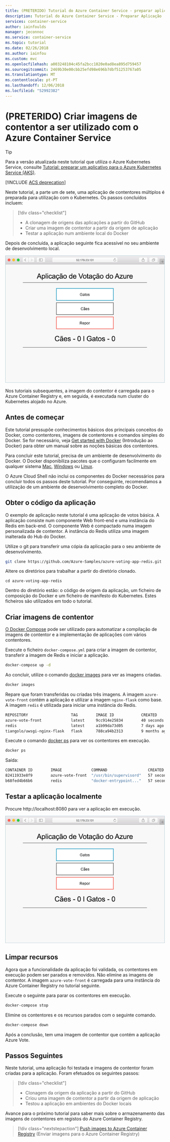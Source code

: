 ```yaml
---
title: (PRETERIDO) Tutorial do Azure Container Service - preparar aplicação
description: Tutorial do Azure Container Service - Preparar Aplicação
services: container-service
author: iainfoulds
manager: jeconnoc
ms.service: container-service
ms.topic: tutorial
ms.date: 02/26/2018
ms.author: iainfou
ms.custom: mvc
ms.openlocfilehash: a003248104c45fa2bcc1020e0ad8ea895d759457
ms.sourcegitcommit: 2469b30e00cbb25efd98e696b7dbf51253767a05
ms.translationtype: MT
ms.contentlocale: pt-PT
ms.lasthandoff: 12/06/2018
ms.locfileid: "52992382"
---
```

# <a name="deprecated-create-container-images-to-be-used-with-azure-container-service"></a>(PRETERIDO) Criar imagens de contentor a ser utilizado com o Azure Container Service

> [!TIP]
> Para a versão atualizada neste tutorial que utiliza o Azure Kubernetes Service, consulte [Tutorial: preparar um aplicativo para o Azure Kubernetes Service (AKS)](../../aks/tutorial-kubernetes-prepare-app.md).

[!INCLUDE [ACS deprecation](../../../includes/container-service-kubernetes-deprecation.md)]

Neste tutorial, a parte um de sete, uma aplicação de contentores múltiplos é preparada para utilização com o Kubernetes. Os passos concluídos incluem:  

> [!div class="checklist"]
> * A clonagem de origens das aplicações a partir do GitHub  
> * Criar uma imagem de contentor a partir da origem de aplicação
> * Testar a aplicação num ambiente local do Docker

Depois de concluída, a aplicação seguinte fica acessível no seu ambiente de desenvolvimento local.

![Imagem do cluster do Kubernetes no Azure no Azure](media/container-service-kubernetes-tutorials/azure-vote.png)

Nos tutoriais subsequentes, a imagem do contentor é carregada para o Azure Container Registry e, em seguida, é executada num cluster do Kubernetes alojado no Azure.

## <a name="before-you-begin"></a>Antes de começar

Este tutorial pressupõe conhecimentos básicos dos principais conceitos do Docker, como contentores, imagens de contentores e comandos simples do Docker. Se for necessário, veja [Get started with Docker]( https://docs.docker.com/get-started/) (Introdução ao Docker) para obter um manual sobre as noções básicas dos contentores. 

Para concluir este tutorial, precisa de um ambiente de desenvolvimento do Docker. O Docker disponibiliza pacotes que o configuram facilmente em qualquer sistema [Mac](https://docs.docker.com/docker-for-mac/), [Windows](https://docs.docker.com/docker-for-windows/) ou [Linux](https://docs.docker.com/engine/installation/#supported-platforms).

O Azure Cloud Shell não inclui os componentes do Docker necessários para concluir todos os passos deste tutorial. Por conseguinte, recomendamos a utilização de um ambiente de desenvolvimento completo do Docker.

## <a name="get-application-code"></a>Obter o código da aplicação

O exemplo de aplicação neste tutorial é uma aplicação de votos básica. A aplicação consiste num componente Web front-end e uma instância do Redis em back-end. O componente Web é compactado numa imagem personalizada de contentor. A instância do Redis utiliza uma imagem inalterada do Hub do Docker.  

Utilize o git para transferir uma cópia da aplicação para o seu ambiente de desenvolvimento.

```bash
git clone https://github.com/Azure-Samples/azure-voting-app-redis.git
```

Altere os diretórios para trabalhar a partir do diretório clonado.

```
cd azure-voting-app-redis
```

Dentro do diretório estão: o código de origem da aplicação, um ficheiro de composição do Docker e um ficheiro de manifesto do Kubernetes. Estes ficheiros são utilizados em todo o tutorial. 

## <a name="create-container-images"></a>Criar imagens de contentor

[O Docker Compose](https://docs.docker.com/compose/) pode ser utilizado para automatizar a compilação de imagens de contentor e a implementação de aplicações com vários contentores.

Execute o ficheiro `docker-compose.yml` para criar a imagem de contentor, transferir a imagem de Redis e iniciar a aplicação.

```bash
docker-compose up -d
```

Ao concluir, utilize o comando [docker images](https://docs.docker.com/engine/reference/commandline/images/) para ver as imagens criadas.

```bash
docker images
```

Repare que foram transferidas ou criadas três imagens. A imagem `azure-vote-front` contém a aplicação e utilizar a imagem `nginx-flask` como base. A imagem `redis` é utilizada para iniciar uma instância do Redis.

```bash
REPOSITORY                   TAG        IMAGE ID            CREATED             SIZE
azure-vote-front             latest     9cc914e25834        40 seconds ago      694MB
redis                        latest     a1b99da73d05        7 days ago          106MB
tiangolo/uwsgi-nginx-flask   flask      788ca94b2313        9 months ago        694MB
```

Execute o comando [docker ps](https://docs.docker.com/engine/reference/commandline/ps/) para ver os contentores em execução.

```bash
docker ps
```

Saída:

```bash
CONTAINER ID        IMAGE             COMMAND                  CREATED             STATUS              PORTS                           NAMES
82411933e8f9        azure-vote-front  "/usr/bin/supervisord"   57 seconds ago      Up 30 seconds       443/tcp, 0.0.0.0:8080->80/tcp   azure-vote-front
b68fed4b66b6        redis             "docker-entrypoint..."   57 seconds ago      Up 30 seconds       0.0.0.0:6379->6379/tcp          azure-vote-back
```

## <a name="test-application-locally"></a>Testar a aplicação localmente

Procure http://localhost:8080 para ver a aplicação em execução.

![Imagem do cluster do Kubernetes no Azure no Azure](media/container-service-kubernetes-tutorials/azure-vote.png)

## <a name="clean-up-resources"></a>Limpar recursos

Agora que a funcionalidade da aplicação foi validada, os contentores em execução podem ser parados e removidos. Não elimine as imagens de contentor. A imagem `azure-vote-front` é carregada para uma instância do Azure Container Registry no tutorial seguinte.

Execute o seguinte para parar os contentores em execução.

```bash
docker-compose stop
```

Elimine os contentores e os recursos parados com o seguinte comando.

```bash
docker-compose down
```

Após a conclusão, tem uma imagem de contentor que contém a aplicação Azure Vote.

## <a name="next-steps"></a>Passos Seguintes

Neste tutorial, uma aplicação foi testada e imagens de contentor foram criadas para a aplicação. Foram efetuados os seguintes passos:

> [!div class="checklist"]
> * Clonagem da origem da aplicação a partir do GitHub  
> * Criou uma imagem de contentor a partir da origem de aplicação
> * Testou a aplicação em ambientes do Docker locais

Avance para o próximo tutorial para saber mais sobre o armazenamento das imagens de contentores em registos do Azure Container Registry.

> [!div class="nextstepaction"]
> [Push images to Azure Container Registry](./container-service-tutorial-kubernetes-prepare-acr.md) (Enviar imagens para o Azure Container Registry)
